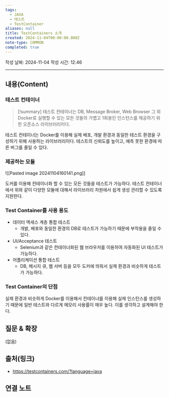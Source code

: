 ```yaml
---
tags:
  - JAVA
  - 테스트
  - TestContainer
aliases: null
title: TestContainers 소개
created: 2024-11-04T00:00:00.000Z
note-type: COMMON
completed: true
---
```

작성 날짜: 2024-11-04
작성 시간: 12:46


----
## 내용(Content)

### 테스트 컨테이너

>[!summary]
> 테스트 컨테이너는 DB, Message Broker, Web Browser 그 외 Docker로 실행할 수 있는 모든 것들의 가볍고 1회용인 인스턴스를 제공하기 위한 오픈소스 라이브러리이다.

테스트 컨테이너는 Docker를 이용해 실제 배포, 개발 환경과 동일한 테스트 환경을 구성하기 위해 사용하는 라이브러리이다. 테스트의 신뢰도를 높이고, 예측 못한 환경에 따른 버그를 줄일 수 있다.

### 제공하는 모듈

![[Pasted image 20241104160141.png]]

도커를 이용해 컨테이너화 할 수 있는 모든 것들을 테스트가 가능하다. 테스트 컨테이너에서 위와 같이 다양한 모듈에 대해서 라이브러리 차원에서 쉽게 생성 관리할 수 있도록 지원한다.

### Test Container를 사용 용도

- 데이터 액세스 계층 통합 테스트
	- 개발, 배포와 동일한 환경의 DB로 테스트가 가능하기 때문에 부작용을 줄일 수 있다.
- UI/Acceptance 테스트
	- Selenium과 같은 컨테이너화된 웹 브라우저를 이용하여 자동화된 UI 테스트가 가능하다.
- 어플리케이션 통합 테스트
	- DB, 메시지 큐, 웹 서버 등을 모두 도커에 띄워서 실제 환경과 비슷하게 테스트가 가능하다.

### Test Container의 단점

실제 환경과 비슷하게 Docker를 이용해서 컨테이너를 이용해 실제 인스턴스를 생성하기 때문에 일반 테스트와 다르게 메모리 사용률이 매우 높다. 이를 생각하고 설계해야 한다.

## 질문 & 확장

(없음)

## 출처(링크)

- https://testcontainers.com/?language=java

## 연결 노트










